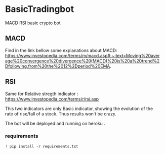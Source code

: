 # BasicTradingbot
MACD  RSI basic crypto bot


## MACD 

Find in the link bellow some explanations about MACD:
https://www.investopedia.com/terms/m/macd.asp#:~:text=Moving%20average%20convergence%20divergence%20(MACD)%20is%20a%20trend%2Dfollowing,from%20the%2012%2Dperiod%20EMA.

## RSI

Same for Relative stregth indicator :
https://www.investopedia.com/terms/r/rsi.asp

This two indicators are only Basic indicator, showing the evolution of the rate of rise/fall of a stock. Thus results won't be crazy.

The bot will be deployed and running on heroku .


### requirements

```! pip install -r requirements.txt ```